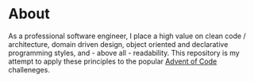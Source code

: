 # About

As a professional software engineer, I place a high value on clean code / architecture, domain driven design, object oriented and declarative programming styles, and - above all - readability. This repository is my attempt to apply these principles to the popular [Advent of Code](https://adventofcode.com/) challeneges.
